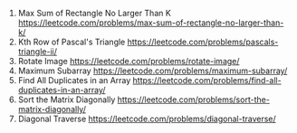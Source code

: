 1. Max Sum of Rectangle No Larger Than K
https://leetcode.com/problems/max-sum-of-rectangle-no-larger-than-k/
119. Kth Row of Pascal's Triangle
https://leetcode.com/problems/pascals-triangle-ii/
48. Rotate Image
https://leetcode.com/problems/rotate-image/
53. Maximum Subarray
https://leetcode.com/problems/maximum-subarray/
442. Find All Duplicates in an Array
https://leetcode.com/problems/find-all-duplicates-in-an-array/
1329. Sort the Matrix Diagonally
https://leetcode.com/problems/sort-the-matrix-diagonally/
498. Diagonal Traverse
https://leetcode.com/problems/diagonal-traverse/
